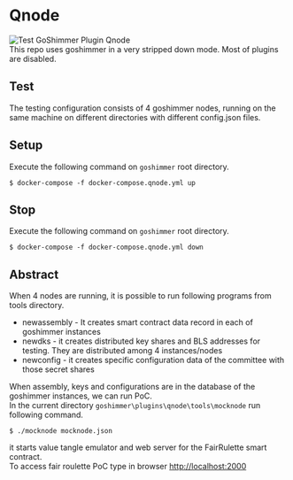 # Qnode
![Test GoShimmer Plugin Qnode](https://github.com/lunfardo314/goshimmer/workflows/Test%20GoShimmer%20Plugin%20Qnode/badge.svg?branch=dev)  
This repo uses goshimmer in a very stripped down mode. Most of plugins are disabled.

## Test
The testing configuration consists of 4 goshimmer nodes, running on the same machine on different directories with different config.json files.  

## Setup
Execute the following command on `goshimmer` root directory.
```
$ docker-compose -f docker-compose.qnode.yml up
```

## Stop
Execute the following command on `goshimmer` root directory.
```
$ docker-compose -f docker-compose.qnode.yml down
```

## Abstract
When 4 nodes are running, it is possible to run following programs from tools directory.
- newassembly - It creates smart contract data record in each of goshimmer instances
- newdks - it creates distributed key shares and BLS addresses for testing. They are distributed among 4 instances/nodes
- newconfig - it creates specific configuration data of the committee with those secret shares

When assembly, keys and configurations are in the database of the goshimmer instances, we can run PoC.  
In the current directory `goshimmer\plugins\qnode\tools\mocknode` run following command.  
```
$ ./mocknode mocknode.json
```
it starts value tangle emulator and web server for the FairRulette smart contract.  
To access fair roulette PoC type in browser [http://localhost:2000](http://localhost:2000)

